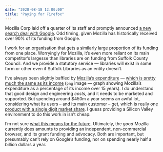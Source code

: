 ```yaml
---
date: "2020-08-18 12:00:00"
title: "Paying for Firefox"
---
```



Mozilla Corp laid off a quarter of its staff and promptly announced [a new search deal with Google](https://www.linux-magazine.com/Online/News/Mozilla-Lays-Off-Staff-Receives-More-Cash). Odd timing, given Mozilla has historically received over 90% of its funding from Google.

I work for [an organisation](https://www.suffolklibraries.co.uk) that gets a similarly large proportion of its funding from one place. Worryingly for Mozilla, it’s even more reliant on its main competitor’s largesse than libraries are on funding from Suffolk County Council. And we provide a statutory service — libraries will exist in some form or other even if Suffolk Libraries as an entity doesn’t.

I’ve always been slightly baffled by [Mozilla’s expenditure](/paternoster/posts/mozilla-money-adverts-and-corporate-speak/) — [which is pretty much the same as its income](https://civilityandtruth.com/assets/images/mozilla-revenues-vs-expenses.png) (`png` image — graph showing Mozilla’s expenditure as a percentage of its income over 15 years). I do understand that good design and engineering _costs_, and it needs to be marketed and supported. But spending around $450m a year seems an awful lot, considering what its users – and its main customer – get, which is really [one product with a single digit market share](https://www.mozilla.org/en-GB/firefox/new/). I guess providing a Silicon Valley environment to do this work in isn’t cheap.

I’m not sure [what this means for the future](https://civilityandtruth.com/2020/08/13/mozillas-uncertain-future/). Ultimately, the _good_ Mozilla currently does amounts to providing an independent, non-commercial browser, and its grant funding and advocacy. Both are important, but presumably can’t rely on Google’s funding, nor on spending nearly half a billion dollars a year.
